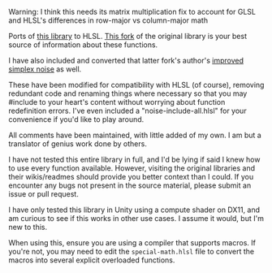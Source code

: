 Warning: I think this needs its matrix multiplication fix to account for GLSL and HLSL's differences in row-major vs column-major math

Ports of [this library](https://github.com/ashima/webgl-noise) to HLSL. [This fork](https://github.com/stegu/webgl-noise) of the original library is your best source of information about these functions.

I have also included and converted that latter fork's author's [improved simplex noise](https://github.com/stegu/psrdnoise/) as well.

These have been modified for compatibility with HLSL (of course), removing redundant code and renaming things where necessary so that you may #include to your heart's content without worrying about function redefinition errors. I've even included a "noise-include-all.hlsl" for your convenience if you'd like to play around.

All comments have been maintained, with little added of my own. I am but a translator of genius work done by others.

I have not tested this entire library in full, and I'd be lying if said I knew how to use every function available. However, visiting the original libraries and their wikis/readmes should provide you better context than I could. If you encounter any bugs not present in the source material, please submit an issue or pull request.

I have only tested this library in Unity using a compute shader on DX11, and am curious to see if this works in other use cases. I assume it would, but I'm new to this.

When using this, ensure you are using a compiler that supports macros. If you're not, you may need to edit the `special-math.hlsl` file to convert the macros into several explicit overloaded functions.
